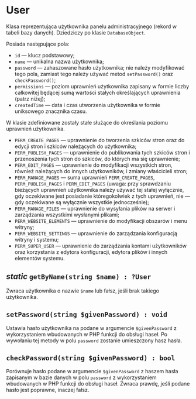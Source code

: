 User
===

Klasa reprezentująca użytkownika panelu administracyjnego (rekord w tabeli bazy danych). Dziedziczy po klasie `DatabaseObject`.

Posiada następujące pola:

- `id` — klucz podstawowy;
- `name` — unikalna nazwa użytkownika;
- `password` — zahaszowane hasło użytkownika; nie należy modyfikować tego pola, zamiast tego należy używać metod `setPassword()` oraz `checkPassword()`;
- `permissions` — poziom uprawnień użytkownika zapisany w formie liczby całkowitej będącej sumą wartości stałych określających uprawnienia (patrz niżej);
- `createdTime` — data i czas utworzenia użytkownika w formie uniksowego znacznika czasu.

W klasie zdefiniowane zostały stałe służące do określania poziomu uprawnień użytkownika.

- `PERM_CREATE_PAGES` — uprawnienie do tworzenia szkiców stron oraz do edycji stron i szkiców należących do użytkownika;
- `PERM_PUBLISH_PAGES` — uprawnienie do publikowania tych szkiców stron i przenoszenia tych stron do szkiców, do których ma się uprawnienie;
- `PERM_EDIT_PAGES` — uprawnienie do modyfikacji wszystkich stron, również należących do innych użytkowników, i zmiany właścicieli stron;
- `PERM_MANAGE_PAGES` — suma uprawnień `PERM_CREATE_PAGES`, `PERM_PUBLISH_PAGES` i `PERM_EDIT_PAGES` (uwaga: przy sprawdzaniu bieżących uprawnień użytkownika należy używać tej stałej wyłącznie, gdy oczekiwane jest posiadanie któregokolwiek z tych uprawnień, nie — gdy oczekiwane są wyłącznie wszystkie jednocześnie);
- `PERM_MANAGE_FILES` — uprawnienie do wysyłania plików na serwer i zarządzania wszystkimi wysłanymi plikami;
- `PERM_WEBSITE_ELEMENTS` — uprawnienie do modyfikacji obszarów i menu witryny;
- `PERM_WEBSITE_SETTINGS` — uprawnienie do zarządzania konfiguracją witryny i systemu;
- `PERM_SUPER_USER` — uprawnienie do zarządzania kontami użytkowników oraz korzystania z edytora konfiguracji, edytora plików i innych elementów systemu.

## *static* `getByName(string $name) : ?User`

Zwraca użytkownika o nazwie `$name` lub fałsz, jeśli brak takiego użytkownika.

## `setPassword(string $givenPassword) : void`

Ustawia hasło użytkownika na podane w argumencie `$givenPassword` z wykorzystaniem wbudowanych w PHP funkcji do obsługi haseł. Po wywołaniu tej metody w polu `password` zostanie umieszczony hasz hasła.

## `checkPassword(string $givenPassword) : bool`

Porównuje hasło podane w argumencie `$givenPassword` z haszem hasła zapisanym w bazie danych w polu `password` z wykorzystaniem wbudowanych w PHP funkcji do obsługi haseł. Zwraca prawdę, jeśli podane hasło jest poprawne, inaczej fałsz.